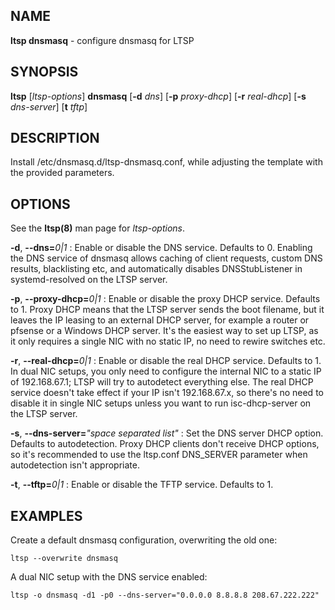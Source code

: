 ## NAME
**ltsp dnsmasq** - configure dnsmasq for LTSP

## SYNOPSIS
**ltsp** [_ltsp-options_] **dnsmasq** [**-d** _dns_] [**-p** _proxy-dhcp_] [**-r** _real-dhcp_] [**-s** _dns-server_] [**t** _tftp_]

## DESCRIPTION
Install /etc/dnsmasq.d/ltsp-dnsmasq.conf, while adjusting the template with
the provided parameters.

## OPTIONS
See the **ltsp(8)** man page for _ltsp-options_.

**-d**, **--dns=**_0|1_
: Enable or disable the DNS service. Defaults to 0.
Enabling the DNS service of dnsmasq allows caching of client requests,
custom DNS results, blacklisting etc, and automatically disables
DNSStubListener in systemd-resolved on the LTSP server.

**-p**, **--proxy-dhcp=**_0|1_
: Enable or disable the proxy DHCP service. Defaults to 1.
Proxy DHCP means that the LTSP server sends the boot filename, but it leaves
the IP leasing to an external DHCP server, for example a router or pfsense
or a Windows DHCP server. It's the easiest way to set up LTSP, as it only
requires a single NIC with no static IP, no need to rewire switches etc.

**-r**, **--real-dhcp=**_0|1_
: Enable or disable the real DHCP service. Defaults to 1.
In dual NIC setups, you only need to configure the internal NIC to a static
IP of 192.168.67.1; LTSP will try to autodetect everything else.
The real DHCP service doesn't take effect if your IP isn't 192.168.67.x,
so there's no need to disable it in single NIC setups unless you want to run
isc-dhcp-server on the LTSP server.

**-s**, **--dns-server=**_"space separated list"_
: Set the DNS server DHCP option. Defaults to autodetection.
Proxy DHCP clients don't receive DHCP options, so it's recommended to use the
ltsp.conf DNS_SERVER parameter when autodetection isn't appropriate.

**-t**, **--tftp=**_0|1_
: Enable or disable the TFTP service. Defaults to 1.

## EXAMPLES
Create a default dnsmasq configuration, overwriting the old one:

```shell
ltsp --overwrite dnsmasq
```

A dual NIC setup with the DNS service enabled:

```shell
ltsp -o dnsmasq -d1 -p0 --dns-server="0.0.0.0 8.8.8.8 208.67.222.222"
```
